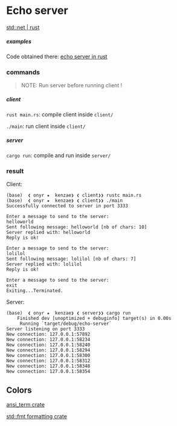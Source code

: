 # Echo server

[std::net | rust](https://doc.rust-lang.org/std/net/index.html)

##### examples

Code obtained there: [echo server in rust](https://riptutorial.com/rust/example/4404/a-simple-tcp-client-and-server-application--echo)

### commands

> NOTE: Run server before running client !

##### client

`rust main.rs`: compile client inside `client/`

`./main`: run client inside `client/`

##### server

`cargo run`: compile and run inside `server/`

### result

Client:

```shell
(base)  ❮ onyr ★  kenzae❯ ❮ client❯❯ rustc main.rs 
(base)  ❮ onyr ★  kenzae❯ ❮ client❯❯ ./main 
Successfully connected to server in port 3333

Enter a message to send to the server:
helloworld
Sent following message: helloworld [nb of chars: 10]
Server replied with: helloworld
Reply is ok!

Enter a message to send to the server:
lolilol
Sent following message: lolilol [nb of chars: 7]
Server replied with: lolilol
Reply is ok!

Enter a message to send to the server:
exit
Exiting...Terminated.
```

Server:

```shell
(base)  ❮ onyr ★  kenzae❯ ❮ server❯❯ cargo run
    Finished dev [unoptimized + debuginfo] target(s) in 0.00s
     Running `target/debug/echo-server`
Server listening on port 3333
New connection: 127.0.0.1:57892
New connection: 127.0.0.1:58234
New connection: 127.0.0.1:58240
New connection: 127.0.0.1:58294
New connection: 127.0.0.1:58300
New connection: 127.0.0.1:58312
New connection: 127.0.0.1:58348
New connection: 127.0.0.1:58354
```

## Colors

[ansi_term crate](https://docs.rs/ansi_term/latest/ansi_term/)

[std::fmt formatting crate](https://doc.rust-lang.org/std/fmt/)
